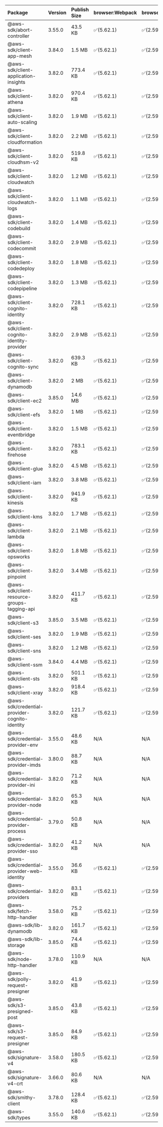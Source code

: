 | Package | Version | Publish Size | browser:Webpack | browser:Rollup | browser:EsBuild |
| :------ | :------ | :----------- | :------ | :----- | :------- |
|@aws-sdk/abort-controller|3.55.0|43.5 KB|✅(5.62.1)|✅(2.59.0)|✅(0.13.12)|
|@aws-sdk/client-app-mesh|3.84.0|1.5 MB|✅(5.62.1)|✅(2.59.0)|✅(0.13.12)|
|@aws-sdk/client-application-insights|3.82.0|773.4 KB|✅(5.62.1)|✅(2.59.0)|✅(0.13.12)|
|@aws-sdk/client-athena|3.82.0|970.4 KB|✅(5.62.1)|✅(2.59.0)|✅(0.13.12)|
|@aws-sdk/client-auto-scaling|3.82.0|1.9 MB|✅(5.62.1)|✅(2.59.0)|✅(0.13.12)|
|@aws-sdk/client-cloudformation|3.82.0|2.2 MB|✅(5.62.1)|✅(2.59.0)|✅(0.13.12)|
|@aws-sdk/client-cloudhsm-v2|3.82.0|519.8 KB|✅(5.62.1)|✅(2.59.0)|✅(0.13.12)|
|@aws-sdk/client-cloudwatch|3.82.0|1.2 MB|✅(5.62.1)|✅(2.59.0)|✅(0.13.12)|
|@aws-sdk/client-cloudwatch-logs|3.82.0|1.1 MB|✅(5.62.1)|✅(2.59.0)|✅(0.13.12)|
|@aws-sdk/client-codebuild|3.82.0|1.4 MB|✅(5.62.1)|✅(2.59.0)|✅(0.13.12)|
|@aws-sdk/client-codecommit|3.82.0|2.9 MB|✅(5.62.1)|✅(2.59.0)|✅(0.13.12)|
|@aws-sdk/client-codedeploy|3.82.0|1.8 MB|✅(5.62.1)|✅(2.59.0)|✅(0.13.12)|
|@aws-sdk/client-codepipeline|3.82.0|1.3 MB|✅(5.62.1)|✅(2.59.0)|✅(0.13.12)|
|@aws-sdk/client-cognito-identity|3.82.0|728.1 KB|✅(5.62.1)|✅(2.59.0)|✅(0.13.12)|
|@aws-sdk/client-cognito-identity-provider|3.82.0|2.9 MB|✅(5.62.1)|✅(2.59.0)|✅(0.13.12)|
|@aws-sdk/client-cognito-sync|3.82.0|639.3 KB|✅(5.62.1)|✅(2.59.0)|✅(0.13.12)|
|@aws-sdk/client-dynamodb|3.82.0|2 MB|✅(5.62.1)|✅(2.59.0)|✅(0.13.12)|
|@aws-sdk/client-ec2|3.85.0|14.6 MB|✅(5.62.1)|✅(2.59.0)|✅(0.13.12)|
|@aws-sdk/client-efs|3.82.0|1 MB|✅(5.62.1)|✅(2.59.0)|✅(0.13.12)|
|@aws-sdk/client-eventbridge|3.82.0|1.5 MB|✅(5.62.1)|✅(2.59.0)|✅(0.13.12)|
|@aws-sdk/client-firehose|3.82.0|783.1 KB|✅(5.62.1)|✅(2.59.0)|✅(0.13.12)|
|@aws-sdk/client-glue|3.82.0|4.5 MB|✅(5.62.1)|✅(2.59.0)|✅(0.13.12)|
|@aws-sdk/client-iam|3.82.0|3.8 MB|✅(5.62.1)|✅(2.59.0)|✅(0.13.12)|
|@aws-sdk/client-kinesis|3.82.0|941.9 KB|✅(5.62.1)|✅(2.59.0)|✅(0.13.12)|
|@aws-sdk/client-kms|3.82.0|1.7 MB|✅(5.62.1)|✅(2.59.0)|✅(0.13.12)|
|@aws-sdk/client-lambda|3.82.0|2.1 MB|✅(5.62.1)|✅(2.59.0)|✅(0.13.12)|
|@aws-sdk/client-opsworks|3.82.0|1.8 MB|✅(5.62.1)|✅(2.59.0)|✅(0.13.12)|
|@aws-sdk/client-pinpoint|3.82.0|3.4 MB|✅(5.62.1)|✅(2.59.0)|✅(0.13.12)|
|@aws-sdk/client-resource-groups-tagging-api|3.82.0|411.7 KB|✅(5.62.1)|✅(2.59.0)|✅(0.13.12)|
|@aws-sdk/client-s3|3.85.0|3.5 MB|✅(5.62.1)|✅(2.59.0)|✅(0.13.12)|
|@aws-sdk/client-ses|3.82.0|1.9 MB|✅(5.62.1)|✅(2.59.0)|✅(0.13.12)|
|@aws-sdk/client-sns|3.82.0|1.2 MB|✅(5.62.1)|✅(2.59.0)|✅(0.13.12)|
|@aws-sdk/client-ssm|3.84.0|4.4 MB|✅(5.62.1)|✅(2.59.0)|✅(0.13.12)|
|@aws-sdk/client-sts|3.82.0|501.1 KB|✅(5.62.1)|✅(2.59.0)|✅(0.13.12)|
|@aws-sdk/client-xray|3.82.0|918.4 KB|✅(5.62.1)|✅(2.59.0)|✅(0.13.12)|
|@aws-sdk/credential-provider-cognito-identity|3.82.0|121.7 KB|✅(5.62.1)|✅(2.59.0)|✅(0.13.12)|
|@aws-sdk/credential-provider-env|3.55.0|48.6 KB|N/A|N/A|N/A|
|@aws-sdk/credential-provider-imds|3.80.0|88.7 KB|N/A|N/A|N/A|
|@aws-sdk/credential-provider-ini|3.82.0|71.2 KB|N/A|N/A|N/A|
|@aws-sdk/credential-provider-node|3.82.0|65.3 KB|N/A|N/A|N/A|
|@aws-sdk/credential-provider-process|3.79.0|50.8 KB|N/A|N/A|N/A|
|@aws-sdk/credential-provider-sso|3.82.0|41.2 KB|N/A|N/A|N/A|
|@aws-sdk/credential-provider-web-identity|3.55.0|36.6 KB|✅(5.62.1)|✅(2.59.0)|✅(0.13.12)|
|@aws-sdk/credential-providers|3.82.0|83.1 KB|✅(5.62.1)|✅(2.59.0)|✅(0.13.12)|
|@aws-sdk/fetch-http-handler|3.58.0|75.2 KB|✅(5.62.1)|✅(2.59.0)|✅(0.13.12)|
|@aws-sdk/lib-dynamodb|3.82.0|161.7 KB|✅(5.62.1)|✅(2.59.0)|✅(0.13.12)|
|@aws-sdk/lib-storage|3.85.0|74.4 KB|✅(5.62.1)|✅(2.59.0)|✅(0.13.12)|
|@aws-sdk/node-http-handler|3.78.0|110.9 KB|N/A|N/A|N/A|
|@aws-sdk/polly-request-presigner|3.82.0|41.9 KB|✅(5.62.1)|✅(2.59.0)|✅(0.13.12)|
|@aws-sdk/s3-presigned-post|3.85.0|43.8 KB|✅(5.62.1)|✅(2.59.0)|✅(0.13.12)|
|@aws-sdk/s3-request-presigner|3.85.0|84.9 KB|✅(5.62.1)|✅(2.59.0)|✅(0.13.12)|
|@aws-sdk/signature-v4|3.58.0|180.5 KB|✅(5.62.1)|✅(2.59.0)|✅(0.13.12)|
|@aws-sdk/signature-v4-crt|3.66.0|80.6 KB|N/A|N/A|N/A|
|@aws-sdk/smithy-client|3.78.0|128.4 KB|✅(5.62.1)|✅(2.59.0)|✅(0.13.12)|
|@aws-sdk/types|3.55.0|140.6 KB|✅(5.62.1)|✅(2.59.0)|✅(0.13.12)|
